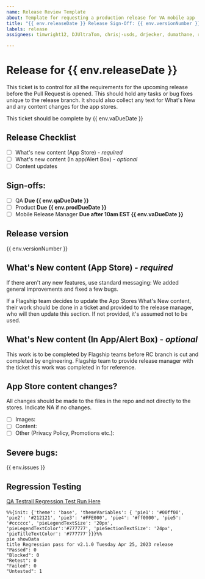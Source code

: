 ```yaml
---
name: Release Review Template
about: Template for requesting a production release for VA mobile app
title: "{{ env.releaseDate }} Release Sign-Off: {{ env.versionNumber }}"
labels: release
assignees: timwright12, DJUltraTom, chrisj-usds, drjecker, dumathane, rachelhanster, bischoffa, DonMcCaugheyUSDS

---
```


# Release for {{ env.releaseDate }}
This ticket is to control for all the requirements for the upcoming release before the Pull Request is opened. This should hold any tasks or bug fixes unique to the release branch. It should also collect any text for What's New and any content changes for the app stores.

This ticket should be complete by {{ env.vaDueDate }}
## Release Checklist

- [ ] What's new content (App Store) - *required*
- [ ] What's new content (In app/Alert Box) - *optional*
- [ ] Content updates

## Sign-offs: 
<!-- All groups should check the box when they approve --> 
- [ ] QA **Due {{ env.qaDueDate }}**
- [ ] Product **Due {{ env.prodDueDate }}**
- [ ] Mobile Release Manager **Due after 10am EST {{ env.vaDueDate }}** 

## Release version
<!-- Automated value, do not change -->
{{ env.versionNumber }}

## What's New content (App Store) - *required*
<!-- Define the content for the What's New sections of the app stores here -->
If there aren't any new features, use standard messaging: We added general improvements and fixed a few bugs.

If a Flagship team decides to update the App Stores What's New content, their work should be done in a ticket and provided to the release manager, who will then update this section. If not provided, it's assumed not to be used. 

## What's New content (In App/Alert Box) - *optional*
<!-- Define the content for the What's New alert box here -->
This work is to be completed by Flagship teams before RC branch is cut and completed by engineering. Flagship team to provide release manager with the ticket this work was completed in for reference. 

## App Store content changes?
All changes should be made to the files in the repo and not directly to the stores. 
Indicate NA if no changes.

- [ ] Images: 
- [ ] Content:
- [ ] Other (Privacy Policy, Promotions etc.):

## Severe bugs:
<!-- Link any severe bug tickets here and indicate if they need review or if they are scheduled/blocked. Reminder Sev-1 bugs to be fixed immediately, Sev-2 in 1 to 2 sprints after identified, and Sev-3 bugs to be prioritized using the team's tech debt capacity -->
{{ env.issues }}

## Regression Testing
[QA Testrail Regression Test Run Here](^^^Testrail-url^^^)
 
 ```mermaid
 %%{init: {'theme': 'base', 'themeVariables': { 'pie1': '#00ff00', 'pie2': '#212121', 'pie3': '#FFE000', 'pie4': '#ff0000', 'pie5': '#cccccc', 'pieLegendTextSize': '20px', 'pieLegendTextColor':'#777777', 'pieSectionTextSize': '24px', 'pieTitleTextColor': '#777777'}}}%%
 pie showData
 title Regression pass for v2.1.0 Tuesday Apr 25, 2023 release
 "Passed": 0
 "Blocked": 0
 "Retest": 0
 "Failed": 0
 "Untested": 1
 ```

